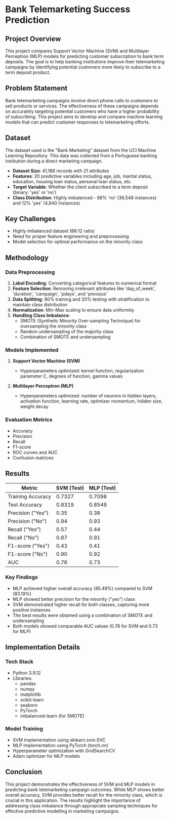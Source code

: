 # Bank Telemarketing Success Prediction

## Project Overview
This project compares Support Vector Machine (SVM) and Multilayer Perceptron (MLP) models for predicting customer subscription to bank term deposits. The goal is to help banking institutions improve their telemarketing campaigns by identifying potential customers more likely to subscribe to a term deposit product.

## Problem Statement
Bank telemarketing campaigns involve direct phone calls to customers to sell products or services. The effectiveness of these campaigns depends on accurately targeting potential customers who have a higher probability of subscribing. This project aims to develop and compare machine learning models that can predict customer responses to telemarketing efforts.

## Dataset
The dataset used is the "Bank Marketing" dataset from the UCI Machine Learning Repository. This data was collected from a Portuguese banking institution during a direct marketing campaign.

- **Dataset Size**: 41,188 records with 21 attributes
- **Features**: 20 predictive variables including age, job, marital status, education, housing loan status, personal loan status, etc.
- **Target Variable**: Whether the client subscribed to a term deposit (binary: 'yes' or 'no')
- **Class Distribution**: Highly imbalanced - 88% 'no' (36,548 instances) and 12% 'yes' (4,640 instances)

## Key Challenges
- Highly imbalanced dataset (88:12 ratio)
- Need for proper feature engineering and preprocessing
- Model selection for optimal performance on the minority class

## Methodology

### Data Preprocessing
1. **Label Encoding**: Converting categorical features to numerical format
2. **Feature Selection**: Removing irrelevant attributes like 'day_of_week', 'duration', 'campaign', 'pdays', and 'previous'
3. **Data Splitting**: 80% training and 20% testing with stratification to maintain class distribution
4. **Normalization**: Min-Max scaling to ensure data uniformity
5. **Handling Class Imbalance**:
   - SMOTE (Synthetic Minority Over-sampling Technique) for oversampling the minority class
   - Random undersampling of the majority class
   - Combination of SMOTE and undersampling

### Models Implemented
1. **Support Vector Machine (SVM)**
   - Hyperparameters optimized: kernel function, regularization parameter C, degrees of function, gamma values
   
2. **Multilayer Perceptron (MLP)**
   - Hyperparameters optimized: number of neurons in hidden layers, activation function, learning rate, optimizer momentum, hidden size, weight decay

### Evaluation Metrics
- Accuracy
- Precision
- Recall
- F1-score
- ROC curves and AUC
- Confusion matrices

## Results

| Metric | SVM (Test) | MLP (Test) |
|--------|------------|------------|
| Training Accuracy | 0.7327 | 0.7098 |
| Test Accuracy | 0.8319 | 0.8549 |
| Precision ("Yes") | 0.35 | 0.38 |
| Precision ("No") | 0.94 | 0.93 |
| Recall ("Yes") | 0.57 | 0.44 |
| Recall ("No") | 0.87 | 0.91 |
| F1-score ("Yes") | 0.43 | 0.41 |
| F1-score ("No") | 0.90 | 0.92 |
| AUC | 0.76 | 0.73 |

### Key Findings
- MLP achieved higher overall accuracy (85.49%) compared to SVM (83.19%)
- MLP showed better precision for the minority ("yes") class
- SVM demonstrated higher recall for both classes, capturing more positive instances
- The best results were obtained using a combination of SMOTE and undersampling
- Both models showed comparable AUC values (0.76 for SVM and 0.73 for MLP)

## Implementation Details

### Tech Stack
- Python 3.9.12
- Libraries:
  - pandas
  - numpy
  - matplotlib
  - scikit-learn
  - seaborn
  - PyTorch
  - imbalanced-learn (for SMOTE)

### Model Training
- SVM implementation using sklearn.svm.SVC
- MLP implementation using PyTorch (torch.nn)
- Hyperparameter optimization with GridSearchCV
- Adam optimizer for MLP models

## Conclusion
This project demonstrates the effectiveness of SVM and MLP models in predicting bank telemarketing campaign outcomes. While MLP shows better overall accuracy, SVM provides better recall for the minority class, which is crucial in this application. The results highlight the importance of addressing class imbalance through appropriate sampling techniques for effective predictive modelling in marketing campaigns.
